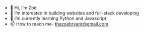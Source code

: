 - 👋 Hi, I’m Zoë
- 👀 I’m interested in building websites and full-stack developing
- 🌱 I’m currently learning Python and Javascript
- 📫 How to reach me- thezoebryant@gmail.com

<!---
zoe-jpeg/zoe-jpeg is a ✨ special ✨ repository because its `README.md` (this file) appears on your GitHub profile.
You can click the Preview link to take a look at your changes.
--->
